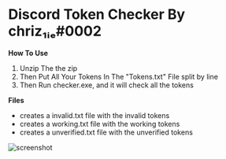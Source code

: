 # Discord Token Checker By chriz₁ᵢₑ#0002

**How To Use**
1. Unzip The the zip
2. Then Put All Your Tokens In The "Tokens.txt" File split by line
3. Then Run checker.exe, and it will check all the tokens

**Files**
- creates a invalid.txt file with the invalid tokens
- creates a working.txt file with the working tokens
- creates a unverified.txt file with the unverified tokens

![screenshot](http://pays.host/uploads/a4302452-f2f6-4092-a132-fc68db18d534/gF1QDA8h.png)
